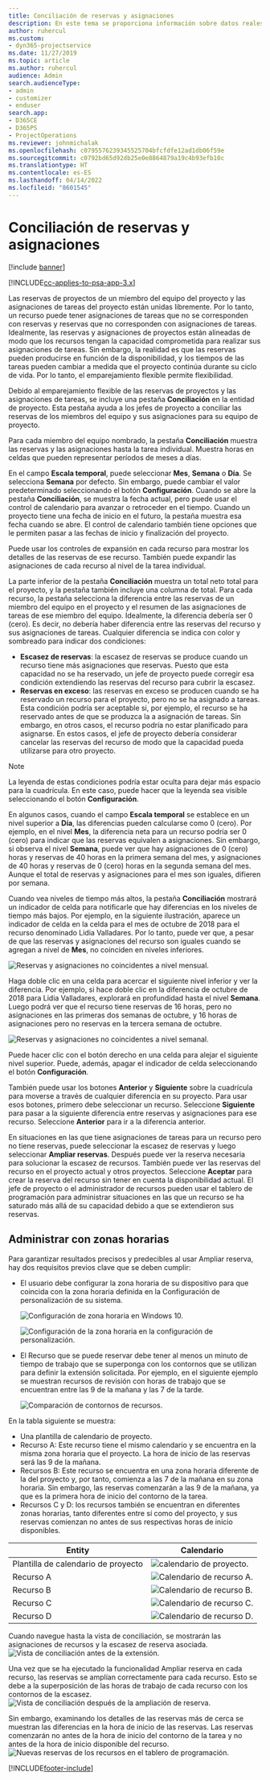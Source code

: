 ```yaml
---
title: Conciliación de reservas y asignaciones
description: En este tema se proporciona información sobre datos reales.
author: ruhercul
ms.custom:
- dyn365-projectservice
ms.date: 11/27/2019
ms.topic: article
ms.author: ruhercul
audience: Admin
search.audienceType:
- admin
- customizer
- enduser
search.app:
- D365CE
- D365PS
- ProjectOperations
ms.reviewer: johnmichalak
ms.openlocfilehash: c0795576239345525704bfcfdfe12ad1db06f59e
ms.sourcegitcommit: c0792bd65d92db25e0e8864879a19c4b93efb10c
ms.translationtype: HT
ms.contentlocale: es-ES
ms.lasthandoff: 04/14/2022
ms.locfileid: "8601545"
---
```

# <a name="reconcile-bookings-and-assignments"></a>Conciliación de reservas y asignaciones

[!include [banner](../includes/psa-now-project-operations.md)]

[!INCLUDE[cc-applies-to-psa-app-3.x](../includes/cc-applies-to-psa-app-3x.md)]

Las reservas de proyectos de un miembro del equipo del proyecto y las asignaciones de tareas del proyecto están unidas libremente. Por lo tanto, un recurso puede tener asignaciones de tareas que no se corresponden con reservas y reservas que no corresponden con asignaciones de tareas. Idealmente, las reservas y asignaciones de proyectos están alineadas de modo que los recursos tengan la capacidad comprometida para realizar sus asignaciones de tareas. Sin embargo, la realidad es que las reservas pueden producirse en función de la disponibilidad, y los tiempos de las tareas pueden cambiar a medida que el proyecto continúa durante su ciclo de vida. Por lo tanto, el emparejamiento flexible permite flexibilidad.

Debido al emparejamiento flexible de las reservas de proyectos y las asignaciones de tareas, se incluye una pestaña **Conciliación** en la entidad de proyecto. Esta pestaña ayuda a los jefes de proyecto a conciliar las reservas de los miembros del equipo y sus asignaciones para su equipo de proyecto.

Para cada miembro del equipo nombrado, la pestaña **Conciliación** muestra las reservas y las asignaciones hasta la tarea individual. Muestra horas en celdas que pueden representar períodos de meses a días.

En el campo **Escala temporal**, puede seleccionar **Mes**, **Semana** o **Día**. Se selecciona **Semana** por defecto. Sin embargo, puede cambiar el valor predeterminado seleccionando el botón **Configuración**. Cuando se abre la pestaña **Conciliación**, se muestra la fecha actual, pero puede usar el control de calendario para avanzar o retroceder en el tiempo. Cuando un proyecto tiene una fecha de inicio en el futuro, la pestaña muestra esa fecha cuando se abre. El control de calendario también tiene opciones que le permiten pasar a las fechas de inicio y finalización del proyecto.

Puede usar los controles de expansión en cada recurso para mostrar los detalles de las reservas de ese recurso. También puede expandir las asignaciones de cada recurso al nivel de la tarea individual.

La parte inferior de la pestaña **Conciliación** muestra un total neto total para el proyecto, y la pestaña también incluye una columna de total. Para cada recurso, la pestaña selecciona la diferencia entre las reservas de un miembro del equipo en el proyecto y el resumen de las asignaciones de tareas de ese miembro del equipo. Idealmente, la diferencia debería ser 0 (cero). Es decir, no debería haber diferencia entre las reservas del recurso y sus asignaciones de tareas. Cualquier diferencia se indica con color y sombreado para indicar dos condiciones:

- **Escasez de reservas**: la escasez de reservas se produce cuando un recurso tiene más asignaciones que reservas. Puesto que esta capacidad no se ha reservado, un jefe de proyecto puede corregir esa condición extendiendo las reservas del recurso para cubrir la escasez.
- **Reservas en exceso**: las reservas en exceso se producen cuando se ha reservado un recurso para el proyecto, pero no se ha asignado a tareas. Esta condición podría ser aceptable si, por ejemplo, el recurso se ha reservado antes de que se produzca la a asignación de tareas. Sin embargo, en otros casos, el recurso podría no estar planificado para asignarse. En estos casos, el jefe de proyecto debería considerar cancelar las reservas del recurso de modo que la capacidad pueda utilizarse para otro proyecto.

> [!NOTE]
> La leyenda de estas condiciones podría estar oculta para dejar más espacio para la cuadrícula. En este caso, puede hacer que la leyenda sea visible seleccionando el botón **Configuración**.

En algunos casos, cuando el campo **Escala temporal** se establece en un nivel superior a **Día**, las diferencias pueden calcularse como 0 (cero). Por ejemplo, en el nivel **Mes**, la diferencia neta para un recurso podría ser 0 (cero) para indicar que las reservas equivalen a asignaciones. Sin embargo, si observa el nivel **Semana**, puede ver que hay asignaciones de 0 (cero) horas y reservas de 40 horas en la primera semana del mes, y asignaciones de 40 horas y reservas de 0 (cero) horas en la segunda semana del mes. Aunque el total de reservas y asignaciones para el mes son iguales, difieren por semana.

Cuando vea niveles de tiempo más altos, la pestaña **Conciliación** mostrará un indicador de celda para notificarle que hay diferencias en los niveles de tiempo más bajos. Por ejemplo, en la siguiente ilustración, aparece un indicador de celda en la celda para el mes de octubre de 2018 para el recurso denominado Lidia Valladares. Por lo tanto, puede ver que, a pesar de que las reservas y asignaciones del recurso son iguales cuando se agregan a nivel de **Mes**, no coinciden en niveles inferiores.

![Reservas y asignaciones no coincidentes a nivel mensual.](media/reconcile-assignments-01.JPG)

Haga doble clic en una celda para acercar el siguiente nivel inferior y ver la diferencia. Por ejemplo, si hace doble clic en la diferencia de octubre de 2018 para Lidia Valladares, explorará en profundidad hasta el nivel **Semana**. Luego podrá ver que el recurso tiene reservas de 16 horas, pero no asignaciones en las primeras dos semanas de octubre, y 16 horas de asignaciones pero no reservas en la tercera semana de octubre.

![Reservas y asignaciones no coincidentes a nivel semanal.](media/reconcile-assignments-02.JPG)

Puede hacer clic con el botón derecho en una celda para alejar el siguiente nivel superior. Puede, además, apagar el indicador de celda seleccionando el botón **Configuración**. 

También puede usar los botones **Anterior** y **Siguiente** sobre la cuadrícula para moverse a través de cualquier diferencia en su proyecto. Para usar esos botones, primero debe seleccionar un recurso. Seleccione **Siguiente** para pasar a la siguiente diferencia entre reservas y asignaciones para ese recurso. Seleccione **Anterior** para ir a la diferencia anterior.

En situaciones en las que tiene asignaciones de tareas para un recurso pero no tiene reservas, puede seleccionar la escasez de reservas y luego seleccionar **Ampliar reservas**. Después puede ver la reserva necesaria para solucionar la escasez de recursos. También puede ver las reservas del recurso en el proyecto actual y otros proyectos. Seleccione **Aceptar** para crear la reserva del recurso sin tener en cuenta la disponibilidad actual. El jefe de proyecto o el administrador de recursos pueden usar el tablero de programación para administrar situaciones en las que un recurso se ha saturado más allá de su capacidad debido a que se extendieron sus reservas.

## <a name="managing-with-time-zones"></a>Administrar con zonas horarias
Para garantizar resultados precisos y predecibles al usar Ampliar reserva, hay dos requisitos previos clave que se deben cumplir:  

- El usuario debe configurar la zona horaria de su dispositivo para que coincida con la zona horaria definida en la Configuración de personalización de su sistema.
 
  ![Configuración de zona horaria en Windows 10.](media/reconcile-assignments-03.png)

  ![Configuración de la zona horaria en la configuración de personalización.](media/reconcile-assignments-04.png)
 
- El Recurso que se puede reservar debe tener al menos un minuto de tiempo de trabajo que se superponga con los contornos que se utilizan para definir la extensión solicitada. Por ejemplo, en el siguiente ejemplo se muestran recursos de revisión con horas de trabajo que se encuentran entre las 9 de la mañana y las 7 de la tarde. 

  ![Comparación de contornos de recursos.](media/reconcile-assignments-05.png)

En la tabla siguiente se muestra:

- Una plantilla de calendario de proyecto.
- Recurso A: Este recurso tiene el mismo calendario y se encuentra en la misma zona horaria que el proyecto. La hora de inicio de las reservas será las 9 de la mañana.
- Recursos B: Este recurso se encuentra en una zona horaria diferente de la del proyecto y, por tanto, comienza a las 7 de la mañana en su zona horaria. Sin embargo, las reservas comenzarán a las 9 de la mañana, ya que es la primera hora de inicio del contorno de la tarea.
- Recursos C y D: los recursos también se encuentran en diferentes zonas horarias, tanto diferentes entre sí como del proyecto, y sus reservas comienzan no antes de sus respectivas horas de inicio disponibles.

|Entity  |Calendario  |
|-|-|
|Plantilla de calendario de proyecto   | ![calendario de proyecto.](media/reconcile-assignments-06.png) |
|Recurso A  | ![Calendario de recurso A.](media/reconcile-assignments-06.png) |
|Recurso B  |  ![Calendario de recurso B.](media/reconcile-assignments-07.png) |
|Recurso C  |  ![Calendario de recurso C.](media/reconcile-assignments-08.png) |
|Recurso D  | ![Calendario de recurso D.](media/reconcile-assignments-09.png)  |
 
Cuando navegue hasta la vista de conciliación, se mostrarán las asignaciones de recursos y la escasez de reserva asociada.
 ![Vista de conciliación antes de la extensión.](media/reconcile-assignments-10.png)

Una vez que se ha ejecutado la funcionalidad Ampliar reserva en cada recurso, las reservas se amplían correctamente para cada recurso. Esto se debe a la superposición de las horas de trabajo de cada recurso con los contornos de la escasez.
 ![Vista de conciliación después de la ampliación de reserva.](media/reconcile-assignments-11.png) 

Sin embargo, examinando los detalles de las reservas más de cerca se muestran las diferencias en la hora de inicio de las reservas. Las reservas comenzarán no antes de la hora de inicio del contorno de la tarea y no antes de la hora de inicio disponible del recurso.
 ![Nuevas reservas de los recursos en el tablero de programación.](media/reconcile-assignments-12.png)


[!INCLUDE[footer-include](../includes/footer-banner.md)]
